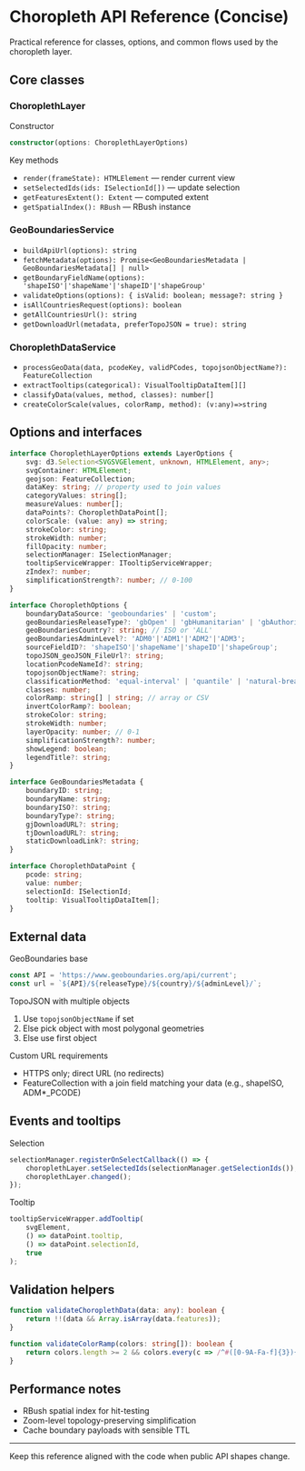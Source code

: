 # Choropleth API Reference (Concise)

Practical reference for classes, options, and common flows used by the choropleth layer.

## Core classes

### ChoroplethLayer

Constructor
```typescript
constructor(options: ChoroplethLayerOptions)
```

Key methods
- `render(frameState): HTMLElement` — render current view
- `setSelectedIds(ids: ISelectionId[])` — update selection
- `getFeaturesExtent(): Extent` — computed extent
- `getSpatialIndex(): RBush` — RBush instance

### GeoBoundariesService
- `buildApiUrl(options): string`
- `fetchMetadata(options): Promise<GeoBoundariesMetadata | GeoBoundariesMetadata[] | null>`
- `getBoundaryFieldName(options): 'shapeISO'|'shapeName'|'shapeID'|'shapeGroup'`
- `validateOptions(options): { isValid: boolean; message?: string }`
- `isAllCountriesRequest(options): boolean`
- `getAllCountriesUrl(): string`
- `getDownloadUrl(metadata, preferTopoJSON = true): string`

### ChoroplethDataService
- `processGeoData(data, pcodeKey, validPCodes, topojsonObjectName?): FeatureCollection`
- `extractTooltips(categorical): VisualTooltipDataItem[][]`
- `classifyData(values, method, classes): number[]`
- `createColorScale(values, colorRamp, method): (v:any)=>string`

## Options and interfaces

```typescript
interface ChoroplethLayerOptions extends LayerOptions {
    svg: d3.Selection<SVGSVGElement, unknown, HTMLElement, any>;
    svgContainer: HTMLElement;
    geojson: FeatureCollection;
    dataKey: string; // property used to join values
    categoryValues: string[];
    measureValues: number[];
    dataPoints?: ChoroplethDataPoint[];
    colorScale: (value: any) => string;
    strokeColor: string;
    strokeWidth: number;
    fillOpacity: number;
    selectionManager: ISelectionManager;
    tooltipServiceWrapper: ITooltipServiceWrapper;
    zIndex?: number;
    simplificationStrength?: number; // 0-100
}

interface ChoroplethOptions {
    boundaryDataSource: 'geoboundaries' | 'custom';
    geoBoundariesReleaseType?: 'gbOpen' | 'gbHumanitarian' | 'gbAuthoritative';
    geoBoundariesCountry?: string; // ISO or 'ALL'
    geoBoundariesAdminLevel?: 'ADM0'|'ADM1'|'ADM2'|'ADM3';
    sourceFieldID?: 'shapeISO'|'shapeName'|'shapeID'|'shapeGroup';
    topoJSON_geoJSON_FileUrl?: string;
    locationPcodeNameId?: string;
    topojsonObjectName?: string;
    classificationMethod: 'equal-interval' | 'quantile' | 'natural-breaks' | 'unique-values';
    classes: number;
    colorRamp: string[] | string; // array or CSV
    invertColorRamp?: boolean;
    strokeColor: string;
    strokeWidth: number;
    layerOpacity: number; // 0-1
    simplificationStrength?: number;
    showLegend: boolean;
    legendTitle?: string;
}

interface GeoBoundariesMetadata {
    boundaryID: string;
    boundaryName: string;
    boundaryISO?: string;
    boundaryType?: string;
    gjDownloadURL?: string;
    tjDownloadURL?: string;
    staticDownloadLink?: string;
}

interface ChoroplethDataPoint {
    pcode: string;
    value: number;
    selectionId: ISelectionId;
    tooltip: VisualTooltipDataItem[];
}
```

## External data

GeoBoundaries base
```typescript
const API = 'https://www.geoboundaries.org/api/current';
const url = `${API}/${releaseType}/${country}/${adminLevel}/`;
```

TopoJSON with multiple objects
1) Use `topojsonObjectName` if set
2) Else pick object with most polygonal geometries
3) Else use first object

Custom URL requirements
- HTTPS only; direct URL (no redirects)
- FeatureCollection with a join field matching your data (e.g., shapeISO, ADM*_PCODE)

## Events and tooltips

Selection
```typescript
selectionManager.registerOnSelectCallback(() => {
    choroplethLayer.setSelectedIds(selectionManager.getSelectionIds());
    choroplethLayer.changed();
});
```

Tooltip
```typescript
tooltipServiceWrapper.addTooltip(
    svgElement,
    () => dataPoint.tooltip,
    () => dataPoint.selectionId,
    true
);
```

## Validation helpers

```typescript
function validateChoroplethData(data: any): boolean {
    return !!(data && Array.isArray(data.features));
}

function validateColorRamp(colors: string[]): boolean {
    return colors.length >= 2 && colors.every(c => /^#([0-9A-Fa-f]{3}){1,2}$/.test(c));
}
```

## Performance notes
- RBush spatial index for hit-testing
- Zoom-level topology-preserving simplification
- Cache boundary payloads with sensible TTL

---

Keep this reference aligned with the code when public API shapes change.
